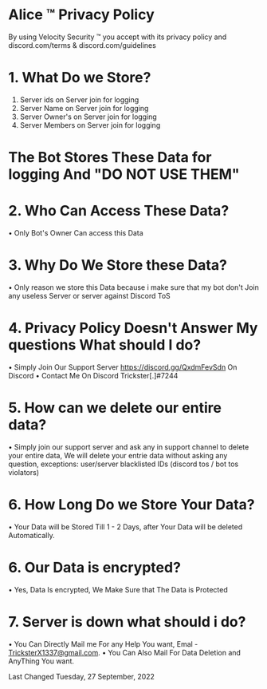 # Alice ™ Privacy Policy

By using Velocity Security ™ you accept with its privacy policy and discord.com/terms & discord.com/guidelines

# 1. What Do we Store?

1. Server ids on Server join for logging
2. Server Name on Server join for logging
3. Server Owner's on Server join for logging
4. Server Members on Server join for logging

# The Bot Stores These Data for logging And "DO NOT USE THEM"

# 2. Who Can Access These Data?

• Only Bot's Owner Can access this Data

# 3. Why Do We Store these Data?

• Only reason we store this Data because i make sure that my bot don't Join any useless Server or server against Discord ToS

# 4. Privacy Policy Doesn't Answer My questions What should  I do?

• Simply Join Our Support Server https://discord.gg/QxdmFevSdn On Discord
• Contact Me On Discord Trickster[.]#7244

# 5. How can we delete our entire data?

• Simply join our support server and ask any in support channel to delete your entire data, We will delete your entrie data without asking any question, exceptions: user/server blacklisted IDs (discord tos / bot tos violators)

# 6. How Long Do we Store Your Data?

• Your Data will be Stored Till 1 - 2 Days, after Your Data will be deleted Automatically.

# 6. Our Data is encrypted?

• Yes, Data Is encrypted, We Make Sure that The Data is Protected

# 7. Server is down what should i do?

• You Can Directly Mail me For any Help You want, Emal - TricksterX1337@gmail.com.
• You Can Also Mail For Data Deletion and AnyThing You want.

Last Changed  Tuesday, 27 September, 2022
